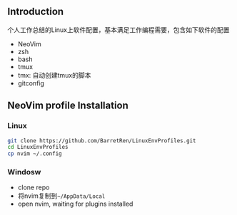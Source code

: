 ## Introduction

个人工作总结的Linux上软件配置，基本满足工作编程需要，包含如下软件的配置
* NeoVim
* zsh
* bash
* tmux
* tmx: 自动创建tmux的脚本
* gitconfig

## NeoVim profile Installation

### Linux
```bash
git clone https://github.com/BarretRen/LinuxEnvProfiles.git
cd LinuxEnvProfiles
cp nvim ~/.config
```
### Windosw
* clone repo
* 将nvim复制到`~/AppData/Local`
* open nvim, waiting for plugins installed

